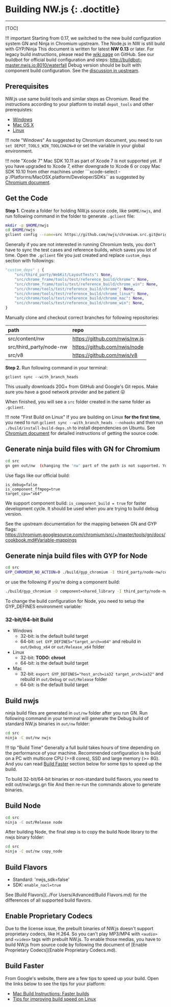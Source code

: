 # Building NW.js {: .doctitle}
---

[TOC]

!!! important
    Starting from 0.17, we switched to the new build configuration system GN and Ninja in Chromium upstream. The Node.js in NW is still build with GYP/Ninja
    This document is written for latest **NW 0.13** or later. For legacy build instructions, please read the [wiki page](https://github.com/nwjs/nw.js/wiki/Building-nw.js) on GitHub.
    See our buildbot for official build configuration and steps: http://buildbot-master.nwjs.io:8010/waterfall
    Debug version should be built with component build configuration. See the [discussion in upstream](https://groups.google.com/a/chromium.org/d/msg/chromium-dev/LWRR3fMlvQ4/qos4EaBtBgAJ).

## Prerequisites

NW.js use same build tools and similar steps as Chromium. Read the instructions according to your platform to install `depot_tools` and other prerequistes:

* [Windows](https://chromium.googlesource.com/chromium/src/+/master/docs/windows_build_instructions.md)
* [Mac OS X](https://chromium.googlesource.com/chromium/src/+/master/docs/mac_build_instructions.md)
* [Linux](https://chromium.googlesource.com/chromium/src/+/master/docs/linux_build_instructions.md)

!!! note "Windows"
    As suggested by Chromium document, you need to run `set DEPOT_TOOLS_WIN_TOOLCHAIN=0` or set the variable in your global environment.

!!! note "Xcode 7"
    Mac SDK 10.11 as part of Xcode 7 is not supported yet. If you have upgraded to Xcode 7, either downgrade to Xcode 6 or copy Mac SDK 10.10 from other machines under ```xcode-select -p`/Platforms/MacOSX.platform/Developer/SDKs`` as suggested by [Chromium document](https://chromium.googlesource.com/chromium/src/+/master/docs/mac_build_instructions.md).

## Get the Code

**Step 1.** Create a folder for holding NW.js source code, like `$HOME/nwjs`, and run following command in the folder to generate `.gclient` file:

```bash
mkdir -p $HOME/nwjs
cd $HOME/nwjs
gclient config --name=src https://github.com/nwjs/chromium.src.git@origin/nw17
```

Generally if you are not interested in running Chromium tests, you don't have to sync the test cases and reference builds, which saves you lot of time. Open the `.gclient` file you just created and replace `custom_deps` section with followings:

```python
"custom_deps" : {
    "src/third_party/WebKit/LayoutTests": None,
    "src/chrome_frame/tools/test/reference_build/chrome": None,
    "src/chrome_frame/tools/test/reference_build/chrome_win": None,
    "src/chrome/tools/test/reference_build/chrome": None,
    "src/chrome/tools/test/reference_build/chrome_linux": None,
    "src/chrome/tools/test/reference_build/chrome_mac": None,
    "src/chrome/tools/test/reference_build/chrome_win": None,
}
```

Manually clone and checkout correct branches for following repositories:

| path | repo |
|:---- |:---- |
| src/content/nw | https://github.com/nwjs/nw.js |
| src/third_party/node-nw | https://github.com/nwjs/node |
| src/v8 | https://github.com/nwjs/v8 |

**Step 2.** Run following command in your terminal:
```
gclient sync --with_branch_heads
```

This usually downloads 20G+ from GitHub and Google's Git repos. Make sure you have a good network provider and be patient :stuck_out_tongue:

When finished, you will see a `src` folder created in the same folder as `.gclient`.

!!! note "First Build on Linux"
    If you are building on Linux **for the first time**, you need to run `gclient sync --with_branch_heads --nohooks` and then run `./build/install-build-deps.sh` to install dependencies on Ubuntu. See [Chromium document](http://dev.chromium.org/developers/how-tos/get-the-code) for detailed instructions of getting the source code.

## Generate ninja build files with GN for Chromium

```bash
cd src
gn gen out/nw  (changing the 'nw' part of the path is not supported. You'd better not changing the 'out' part if you're new to this)
```

Use flags like our official build:
````
is_debug=false
is_component_ffmpeg=true
target_cpu="x64"
````
We support component build: `is_component_build = true` for faster development cycle. It should be used when you are trying to build debug version.

See the upstream documentation for the mapping between GN and GYP flags: https://chromium.googlesource.com/chromium/src/+/master/tools/gn/docs/cookbook.md#Variable-mappings

## Generate ninja build files with GYP for Node

```bash
cd src
GYP_CHROMIUM_NO_ACTION=0 ./build/gyp_chromium -I third_party/node-nw/common.gypi -D building_nw=1 -D clang=1 third_party/node-nw/node.gyp
```

or use the following if you're doing a component build:
```bash
./build/gyp_chromium -D component=shared_library -I third_party/node-nw/common.gypi -D building_nw=1 -D clang=1 third_party/node-nw/node.gyp
```
To change the build configuration for Node, you need to setup the GYP_DEFINES environment variable:

### 32-bit/64-bit Build

* Windows
    - 32-bit: is the default build target
    - 64-bit: `set GYP_DEFINES="target_arch=x64"` and rebuild in `out/Debug_x64` or `out/Release_x64` folder
* Linux
    - 32-bit: **TODO: chroot**
    - 64-bit: is the default build target
* Mac
    - 32-bit: `export GYP_DEFINES="host_arch=ia32 target_arch=ia32"` and rebuild in `out/Debug` or `out/Release` folder
    - 64-bit: is the default build target

## Build nwjs

ninja build files are generated in `out/nw` folder after you run GN. Run following command in your terminal will generate the Debug build of standard NW.js binaries in `out/nw` folder:

```bash
cd src
ninja -C out/nw nwjs
```

!!! tip "Build Time"
    Generally a full build takes hours of time depending on the performance of your machine. Recommended configuration is to build on a PC with multicore CPU (>=8 cores), SSD and large memory (>= 8G). And you can read [Build Faster](#build-faster) section below for some tips to speed up the build.

To build 32-bit/64-bit binaries or non-standard build flavors, you need to edit out/nw/args.gn file And then re-run the commands above to generate binaries.

## Build Node

```bash
cd src
ninja -C out/Release node
```

After building Node, the final step is to copy the build Node library to the nwjs binary folder:

```bash
cd src
ninja -C out/nw copy_node
```

## Build Flavors

* Standard: 'nwjs_sdk=false'
* SDK: `enable_nacl=true`

See [Build Flavors](../For Users/Advanced/Build Flavors.md) for the differences of all supported build flavors.

## Enable Proprietary Codecs

Due to the license issue, the prebuilt binaries of NW.js doesn't support proprietary codecs, like H.264. So you can't play MP3/MP4 with `<audio>` and `<video>` tags with prebuilt NW.js. To enable those medias, you have to build NW.js from source code by following the document of [Enable Proprietary Codecs](Enable Proprietary Codecs.md).

## Build Faster

From Google's website, there are a few tips to speed up your build. Open the links below to see the tips for your platform:

* [Mac Build Instructions: Faster builds](https://chromium.googlesource.com/chromium/src/+/master/docs/mac_build_instructions.md#Faster-builds)
* [Tips for improving build speed on Linux](https://chromium.googlesource.com/chromium/src/+/master/docs/linux_faster_builds.md)

